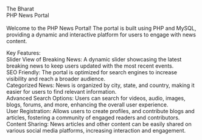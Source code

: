 The Bharat <BR>
PHP News Portal<BR>
<BR>
Welcome to the PHP News Portal! The portal is built using PHP and MySQL, providing a dynamic and interactive platform for users to engage with news content.<BR>

Key Features:<BR>
    Slider View of Breaking News: A dynamic slider showcasing the latest breaking news to keep users updated with the most recent events.<BR>
    SEO Friendly: The portal is optimized for search engines to increase visibility and reach a broader audience.<BR>
    Categorized News: News is organized by city, state, and country, making it easier for users to find relevant information.<BR>
    Advanced Search Options: Users can search for videos, audio, images, blogs, forums, and more, enhancing the overall user experience.<BR>
    User Registration: Allows users to create profiles, and contribute blogs and articles, fostering a community of engaged readers and contributors.<BR>
    Content Sharing: News articles and other content can be easily shared on various social media platforms, increasing interaction and engagement.<BR>
